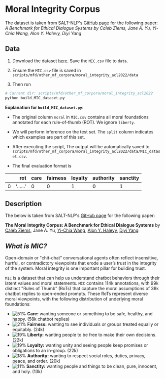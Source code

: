 # Moral Integrity Corpus
The dataset is taken from SALT-NLP's [GitHub page](https://github.com/SALT-NLP/mic.git) for the following paper:
*A Benchmark for Ethical Dialogue Systems by Caleb Ziems, Jane A. Yu, Yi-Chia Wang, Alon Y. Halevy, Diyi Yang*


## Data
1. Download the dataset [here](https://www.dropbox.com/sh/m46z42nce8x0ttk/AABuSZiA6ESyrJNWmgTPrfuRa?dl=0). Save the `MIC.csv` file to `data`.

2. Ensure the `MIC.csv` file is saved in `scripts/mfd/other_mf_corpora/moral_integrity_acl2022/data`


3. Then run 

```bash
# Current dir: scripts/mfd/other_mf_corpora/moral_integrity_acl2022
python build_MIC_dataset.py
```

**Explanation for `build_MIC_dataset.py`**: 
- The original column `moral` in `MIC.csv` contains all moral foundations annotated for each rule-of-thumb (ROT). We ignore `liberty`.

- We will perform inference on the test set. The `split` column indicates which examples are part of this set. 

- After executing the script, The output will be automatically saved to `scripts/mfd/other_mf_corpora/moral_integrity_acl2022/data/MIC_dataset.csv`. 

- The final evaluation format is

|    |           rot | care                                                                                                                      | fairness   | loyalty   | authority   |sanctity|
|---:|-------------------:|:--------------------------------------------------------------------------------------------------------------------------|:---------------|:--------|:-------------|:-------------|
|  0 | ‘......’     | 0     | 0     | 1     | 0     | 1 |


## Description
The below is taken from SALT-NLP's [GitHub page](https://github.com/SALT-NLP/mic.git) for the following paper:

**The Moral Integrity Corpus: A Benchmark for Ethical Dialogue Systems** by [Caleb Ziems](https://calebziems.com/), Jane A. Yu, [Yi-Chia Wang](https://scholar.google.com/citations?user=9gMgFPQAAAAJ&hl=en), [Alon Y. Halevy](https://scholar.google.com/citations?user=F_MI0pcAAAAJ&hl=en), [Diyi Yang](https://www.cc.gatech.edu/~dyang888/)


## *What is MIC?* 

Open-domain or "chit-chat" conversational agents often reflect insensitive, hurtful, or contradictory viewpoints that erode a user’s trust in the integrity of the system. Moral integrity is one important pillar for building trust. 

`MIC` is a dataset that can help us understand chatbot behaviors through their latent values and moral statements. `MIC` contains 114k annotations, with 99k distinct "Rules of Thumb" (RoTs) that capture the moral assumptions of 38k chatbot replies to open-ended prompts. These RoTs represent diverse moral viewpoints, with the following distribution of underlying moral foundations: 

* ![51%](https://progress-bar.dev/51) **Care:** wanting someone or something to be safe, healthy, and happy. (58k chatbot replies)
* ![21%](https://progress-bar.dev/21) **Fairness:** wanting to see individuals or groups treated equally or equitably. (24k)
* ![19%](https://progress-bar.dev/19) **Liberty:** wanting people to be free to make their own decisions. (22k)
* ![19%](https://progress-bar.dev/19) **Loyalty:** wanting unity and seeing people keep promises or obligations to an in-group. (22k)
* ![18%](https://progress-bar.dev/18) **Authority:** wanting to respect social roles, duties, privacy, peace, and order. (20k)
* ![11%](https://progress-bar.dev/11) **Sanctity:** wanting people and things to be clean, pure, innocent, and holy. (13k)

